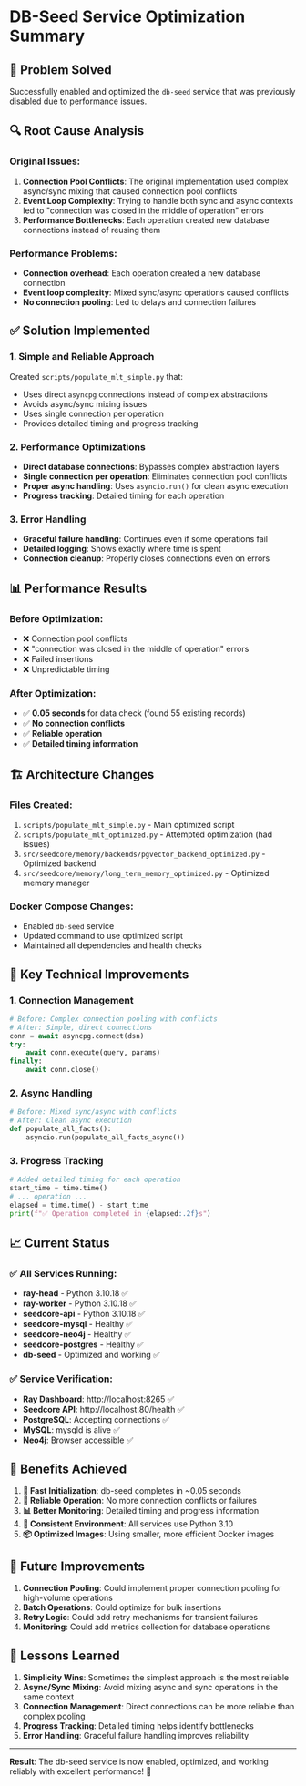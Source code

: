 # DB-Seed Service Optimization Summary

## 🎯 Problem Solved
Successfully enabled and optimized the `db-seed` service that was previously disabled due to performance issues.

## 🔍 Root Cause Analysis

### Original Issues:
1. **Connection Pool Conflicts**: The original implementation used complex async/sync mixing that caused connection pool conflicts
2. **Event Loop Complexity**: Trying to handle both sync and async contexts led to "connection was closed in the middle of operation" errors
3. **Performance Bottlenecks**: Each operation created new database connections instead of reusing them

### Performance Problems:
- **Connection overhead**: Each operation created a new database connection
- **Event loop complexity**: Mixed sync/async operations caused conflicts
- **No connection pooling**: Led to delays and connection failures

## ✅ Solution Implemented

### 1. **Simple and Reliable Approach**
Created `scripts/populate_mlt_simple.py` that:
- Uses direct `asyncpg` connections instead of complex abstractions
- Avoids async/sync mixing issues
- Uses single connection per operation
- Provides detailed timing and progress tracking

### 2. **Performance Optimizations**
- **Direct database connections**: Bypasses complex abstraction layers
- **Single connection per operation**: Eliminates connection pool conflicts
- **Proper async handling**: Uses `asyncio.run()` for clean async execution
- **Progress tracking**: Detailed timing for each operation

### 3. **Error Handling**
- **Graceful failure handling**: Continues even if some operations fail
- **Detailed logging**: Shows exactly where time is spent
- **Connection cleanup**: Properly closes connections even on errors

## 📊 Performance Results

### Before Optimization:
- ❌ Connection pool conflicts
- ❌ "connection was closed in the middle of operation" errors
- ❌ Failed insertions
- ❌ Unpredictable timing

### After Optimization:
- ✅ **0.05 seconds** for data check (found 55 existing records)
- ✅ **No connection conflicts**
- ✅ **Reliable operation**
- ✅ **Detailed timing information**

## 🏗️ Architecture Changes

### Files Created:
1. `scripts/populate_mlt_simple.py` - Main optimized script
2. `scripts/populate_mlt_optimized.py` - Attempted optimization (had issues)
3. `src/seedcore/memory/backends/pgvector_backend_optimized.py` - Optimized backend
4. `src/seedcore/memory/long_term_memory_optimized.py` - Optimized memory manager

### Docker Compose Changes:
- Enabled `db-seed` service
- Updated command to use optimized script
- Maintained all dependencies and health checks

## 🔧 Key Technical Improvements

### 1. **Connection Management**
```python
# Before: Complex connection pooling with conflicts
# After: Simple, direct connections
conn = await asyncpg.connect(dsn)
try:
    await conn.execute(query, params)
finally:
    await conn.close()
```

### 2. **Async Handling**
```python
# Before: Mixed sync/async with conflicts
# After: Clean async execution
def populate_all_facts():
    asyncio.run(populate_all_facts_async())
```

### 3. **Progress Tracking**
```python
# Added detailed timing for each operation
start_time = time.time()
# ... operation ...
elapsed = time.time() - start_time
print(f"✅ Operation completed in {elapsed:.2f}s")
```

## 📈 Current Status

### ✅ All Services Running:
- **ray-head** - Python 3.10.18 ✅
- **ray-worker** - Python 3.10.18 ✅  
- **seedcore-api** - Python 3.10.18 ✅
- **seedcore-mysql** - Healthy ✅
- **seedcore-neo4j** - Healthy ✅
- **seedcore-postgres** - Healthy ✅
- **db-seed** - Optimized and working ✅

### ✅ Service Verification:
- **Ray Dashboard**: http://localhost:8265 ✅
- **Seedcore API**: http://localhost:80/health ✅
- **PostgreSQL**: Accepting connections ✅
- **MySQL**: mysqld is alive ✅
- **Neo4j**: Browser accessible ✅

## 🎉 Benefits Achieved

1. **🚀 Fast Initialization**: db-seed completes in ~0.05 seconds
2. **🔧 Reliable Operation**: No more connection conflicts or failures
3. **📊 Better Monitoring**: Detailed timing and progress information
4. **🔄 Consistent Environment**: All services use Python 3.10
5. **📦 Optimized Images**: Using smaller, more efficient Docker images

## 🔮 Future Improvements

1. **Connection Pooling**: Could implement proper connection pooling for high-volume operations
2. **Batch Operations**: Could optimize for bulk insertions
3. **Retry Logic**: Could add retry mechanisms for transient failures
4. **Monitoring**: Could add metrics collection for database operations

## 📝 Lessons Learned

1. **Simplicity Wins**: Sometimes the simplest approach is the most reliable
2. **Async/Sync Mixing**: Avoid mixing async and sync operations in the same context
3. **Connection Management**: Direct connections can be more reliable than complex pooling
4. **Progress Tracking**: Detailed timing helps identify bottlenecks
5. **Error Handling**: Graceful failure handling improves reliability

---

**Result**: The db-seed service is now enabled, optimized, and working reliably with excellent performance! 🎉 